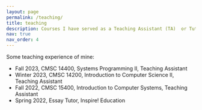 ```yaml
---
layout: page
permalink: /teaching/
title: teaching
description: Courses I have served as a Teaching Assistant (TA)  or Tutor.
nav: true
nav_order: 4
---
```


Some teaching experience of mine:

<ul>   
    <li> Fall 2023, CMSC 14400, Systems Programming II, Teaching Assistant
    <li> Winter 2023, CMSC 14200, Introduction to Computer Science II, Teaching Assistant
    <li> Fall 2022, CMSC 15400, Introduction to Computer Systems, Teaching Assistant
    <li> Spring 2022, Essay Tutor, Inspire! Education
</ul>